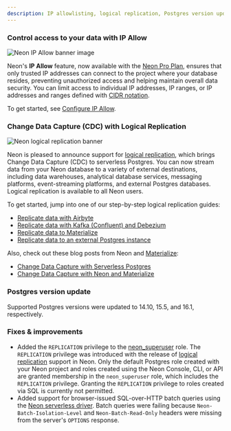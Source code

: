 ```yaml
---
description: IP allowlisting, logical replication, Postgres version updates, and more 
---
```


### Control access to your data with IP Allow 

![Neon IP Allow banner image](/docs/relnotes/neon-ip-allow.jpg)

Neon's **IP Allow** feature, now available with the [Neon Pro Plan](/docs/introduction/pro-plan), ensures that only trusted IP addresses can connect to the project where your database resides, preventing unauthorized access and helping maintain overall data security. You can limit access to individual IP addresses, IP ranges, or IP addresses and ranges defined with [CIDR notation](/docs/reference/glossary#cidr-notation). 

To get started, see [Configure IP Allow](/docs/manage/projects#configure-ip-allow).

### Change Data Capture (CDC) with Logical Replication

![Neon logical replication banner](/docs/relnotes/neon-logical-replication.jpg)

Neon is pleased to announce support for [logical replication](/docs/guides/logical-replication-guide), which brings Change Data Capture (CDC) to serverless Postgres. You can now stream data from your Neon database to a variety of external destinations, including data warehouses, analytical database services, messaging platforms, event-streaming platforms, and external Postgres databases. Logical replication is available to all Neon users.

To get started, jump into one of our step-by-step logical replication guides:

- [Replicate data with Airbyte](/docs/guides/logical-replication-airbyte)
- [Replicate data with Kafka (Confluent) and Debezium](/docs/guides/logical-replication-kafka-confluent)
- [Replicate data to Materialize](/docs/guides/logical-replication-materialize)
- [Replicate data to an external Postgres instance](/docs/guides/logical-replication-postgres)

Also, check out these blog posts from Neon and [Materialize](https://materialize.com/):

- [Change Data Capture with Serverless Postgres](https://neon.tech/blog/change-data-capture-with-serverless-postgres)
- [Change Data Capture with Neon and Materialize](https://neon.tech/blog/cdc-with-materialize)

### Postgres version update

Supported Postgres versions were updated to 14.10, 15.5, and 16.1, respectively.

### Fixes & improvements

- Added the `REPLICATION` privilege to the [neon_superuser](/docs/manage/roles#the-neonsuperuser-role) role. The `REPLICATION` privilege was introduced with the release of [logical replication](/docs/guides/logical-replication-guide) support in Neon. Only the default Postgres role created with your Neon project and roles created using the Neon Console, CLI, or API are granted membership in the `neon_superuser` role, which includes the `REPLICATION` privilege. Granting the `REPLICATION` privilege to roles created via SQL is currently not permitted.
- Added support for browser-issued SQL-over-HTTP batch queries using the [Neon serverless driver](/docs/serverless/serverless-driver). Batch queries were failing because `Neon-Batch-Isolation-Level` and `Neon-Batch-Read-Only` headers were missing from the server's `OPTIONS` response.


